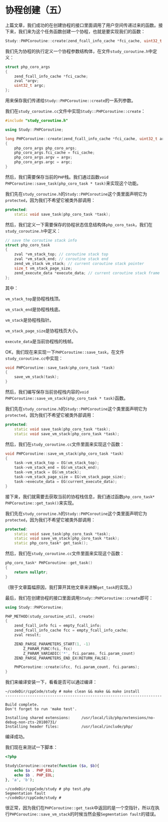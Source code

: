 # 协程创建（五）

上篇文章，我们成功的在创建协程的接口里面调用了用户空间传递过来的函数。接下来，我们来为这个任务函数创建一个协程，也就是要实现我们的函数：

```cpp
Study::PHPCoroutine::create(zend_fcall_info_cache *fci_cache, uint32_t argc, zval *argv);
```

我们先为协程的执行定义一个协程参数结构体，在文件`study_coroutine.h`中定义：

```cpp
struct php_coro_args
{
    zend_fcall_info_cache *fci_cache;
    zval *argv;
    uint32_t argc;
};
```

用来保存我们传递给`Study::PHPCoroutine::create`的一系列参数。

我们在`study_coroutine.cc`文件中实现`Study::PHPCoroutine::create`：

```cpp
#include "study_coroutine.h"

using Study::PHPCoroutine;

long PHPCoroutine::create(zend_fcall_info_cache *fci_cache, uint32_t argc, zval *argv)
{
    php_coro_args php_coro_args;
    php_coro_args.fci_cache = fci_cache;
    php_coro_args.argv = argv;
    php_coro_args.argc = argc;
}
```

然后，我们需要保存当前的`PHP`栈。我们通过函数`void PHPCoroutine::save_task(php_coro_task * task)`来实现这个功能。

我们先在`study_coroutine.h`的`Study::PHPCoroutine`这个类里面声明它为`protected`，因为我们不希望它被类外部调用：

```cpp
protected:
    static void save_task(php_coro_task *task);
```

然后，我们定义一下需要保存的协程状态信息结构体`php_coro_task`，我们在`study_coroutine.h`中定义：

```cpp
// save the coroutine stack info
struct php_coro_task
{
    zval *vm_stack_top; // coroutine stack top
    zval *vm_stack_end; // coroutine stack end
    zend_vm_stack vm_stack; // current coroutine stack pointer
    size_t vm_stack_page_size;
    zend_execute_data *execute_data; // current coroutine stack frame
};
```

其中：

`vm_stack_top`是协程栈栈顶。

`vm_stack_end`是协程栈栈底。

`vm_stack`是协程栈指针。

`vm_stack_page_size`是协程栈页大小。

`execute_data`是当前协程栈的栈帧。

OK，我们现在来实现一下`PHPCoroutine::save_task`，在文件`study_coroutine.cc`中实现：

```cpp
void PHPCoroutine::save_task(php_coro_task *task)
{
    save_vm_stack(task);
}
```

然后，我们编写保存当前协程栈内容的`void PHPCoroutine::save_vm_stack(php_coro_task * task)`函数。

我们先在`study_coroutine.h`的`Study::PHPCoroutine`这个类里面声明它为`protected`，因为我们不希望它被类外部调用：

```cpp
protected:
    static void save_task(php_coro_task *task);
    static void save_vm_stack(php_coro_task *task);
```

然后，我们在`study_coroutine.cc`文件里面来实现这个函数：

```cpp
void PHPCoroutine::save_vm_stack(php_coro_task *task)
{
    task->vm_stack_top = EG(vm_stack_top);
    task->vm_stack_end = EG(vm_stack_end);
    task->vm_stack = EG(vm_stack);
    task->vm_stack_page_size = EG(vm_stack_page_size);
    task->execute_data = EG(current_execute_data);
}
```

接下来，我们就需要去获取当前的协程栈信息，我们通过函数`php_coro_task* PHPCoroutine::get_task()`来实现。

我们先在`study_coroutine.h`的`Study::PHPCoroutine`这个类里面声明它为`protected`，因为我们不希望它被类外部调用：

```cpp
protected:
    static void save_task(php_coro_task *task);
    static void save_vm_stack(php_coro_task *task);
    static php_coro_task* get_task();
```

然后，我们在`study_coroutine.cc`文件里面来实现这个函数：

```cpp
php_coro_task* PHPCoroutine::get_task()
{
    return nullptr;
}
```

（限于文章篇幅原因，我打算开其他文章来讲解`get_task`的实现。）

最后，我们在创建协程的接口里面调用`Study::PHPCoroutine::create`即可：

```cpp
using Study::PHPCoroutine;

PHP_METHOD(study_coroutine_util, create)
{
    zend_fcall_info fci = empty_fcall_info;
    zend_fcall_info_cache fcc = empty_fcall_info_cache;
    zval result;

    ZEND_PARSE_PARAMETERS_START(1, -1)
        Z_PARAM_FUNC(fci, fcc)
        Z_PARAM_VARIADIC('*', fci.params, fci.param_count)
    ZEND_PARSE_PARAMETERS_END_EX(RETURN_FALSE);

    PHPCoroutine::create(&fcc, fci.param_count, fci.params);
}
```

我们来编译安装一下，看看是否可以通过编译：

```shell
~/codeDir/cppCode/study # make clean && make && make install
----------------------------------------------------------------------

Build complete.
Don't forget to run 'make test'.

Installing shared extensions:     /usr/local/lib/php/extensions/no-debug-non-zts-20180731/
Installing header files:          /usr/local/include/php/
```

编译成功。

我们现在来测试一下脚本：

```php
<?php

Study\Coroutine::create(function ($a, $b){
	echo $a . PHP_EOL;
	echo $b . PHP_EOL;
}, 'a', 'b');
```

```shell
~/codeDir/cppCode/study # php test.php 
Segmentation fault
~/codeDir/cppCode/study # 
```

很正常，因为我们在`PHPCoroutine::get_task`中返回的是一个空指针，所以在执行`PHPCoroutine::save_vm_stack`的时候当然会报`Segmentation fault`的错误。




